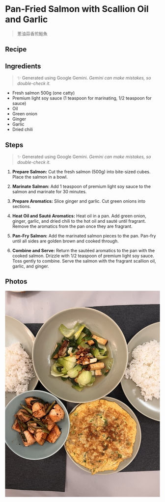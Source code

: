 # Pan-Fried Salmon with Scallion Oil and Garlic
> 蔥油蒜香煎鮭魚

## Recipe

<lite-youtube videoid="1054NgOW-pg" />

## Ingredients

> ✨ Generated using Google Gemini. _Gemini can make mistakes, so double-check it._

* Fresh salmon 500g (one catty)
* Premium light soy sauce (1 teaspoon for marinating, 1/2 teaspoon for sauce)
* Oil
* Green onion
* Ginger
* Garlic
* Dried chili

## Steps

> ✨ Generated using Google Gemini. _Gemini can make mistakes, so double-check it._

1.  **Prepare Salmon:** Cut the fresh salmon (500g) into bite-sized cubes. Place the salmon in a bowl.

2.  **Marinate Salmon:** Add 1 teaspoon of premium light soy sauce to the salmon and marinate for 30 minutes.

3.  **Prepare Aromatics:** Slice ginger and garlic. Cut green onions into sections.

4.  **Heat Oil and Sauté Aromatics:** Heat oil in a pan. Add green onion, ginger, garlic, and dried chili to the hot oil and sauté until fragrant. Remove the aromatics from the pan once they are fragrant.

5.  **Pan-Fry Salmon:** Add the marinated salmon pieces to the pan. Pan-fry until all sides are golden brown and cooked through.

6.  **Combine and Serve:** Return the sautéed aromatics to the pan with the cooked salmon. Drizzle with 1/2 teaspoon of premium light soy sauce. Toss gently to combine. Serve the salmon with the fragrant scallion oil, garlic, and ginger.

## Photos

![Pan-Fried Salmon with Scallion Oil and Garlic](../assets/chinese/salmon-egg.jpeg)